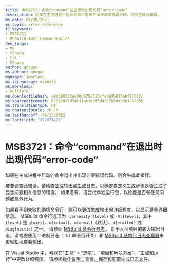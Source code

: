 ```yaml
---
title: MSB3721：命令“command”在退出时出现代码“error-code”
description: 如果在生成进程中启动的命令退出并出现非零错误代码，则会生成此错误。
ms.date: 04/30/2021
ms.topic: error-reference
f1_keywords:
- MSB3721
- MSBuild.Xaml.CommandFailed
dev_langs:
- VB
- CSharp
- C++
- FSharp
author: ghogen
ms.author: ghogen
manager: jmartens
ms.technology: msbuild
ms.workload:
- multiple
ms.openlocfilehash: a1ab80322ae3dd8750175cfaeb9b018ebf25b12c
ms.sourcegitcommit: 68897da7d74c31ae1ebf5d47c7b5ddc9b108265b
ms.translationtype: HT
ms.contentlocale: zh-CN
ms.lasthandoff: 08/13/2021
ms.locfileid: "122077421"
---
```

# <a name="msb3721-the-command-command-exited-with-code-error-code"></a>MSB3721：命令“command”在退出时出现代码“error-code”

如果在生成进程中启动的命令退出并出现非零错误代码，则会生成此错误。

若要调查此错误，请检查生成输出或生成日志，以确定自定义生成步骤是否生成了包含问题相关信息的错误。 如果没有，请尝试单独运行它，以检查是否有任何问题或意外行为。

如果看不到失败的确切命令行，则可以更改生成输出的详细程度，以显示更多详细信息。 MSBuild 命令行选项为 `-verbosity:{level}` 或 `-V:{level}`，其中 `{level}` 是 `q[uiet]`、`m[inimal]`、`n[ormal]`（默认）、`d[etailed]` 或 `diag[nostic]` 之一。 请参阅 [MSBuild 命令行参考](../msbuild-command-line-reference.md)。 对于大型项目的较大输出日志，请考虑使用二进制日志（`-bl` 命令行开关）和 [MSBuild 结构化日志查看器](https://msbuildlog.com/)来更轻松地查看输出。

在 Visual Studio 中，可以在“工具” > “选项”、“项目和解决方案”、“生成和运行”中更改详细程度。 请参阅[操作说明：查看、保存和配置生成日志文件](../../ide/how-to-view-save-and-configure-build-log-files.md#to-change-the-amount-of-information-included-in-the-build-log)。
